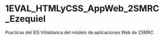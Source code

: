 # 1EVAL_HTMLyCSS_AppWeb_2SMRC_Ezequiel
Practicas del IES Villablanca del módelo de aplicaciones Web de 2SMRC
